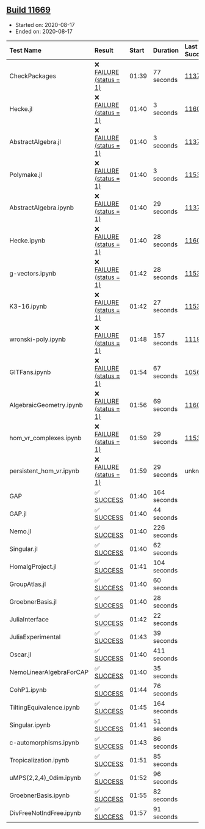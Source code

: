 ## [Build 11669](https://oscarci.mathematik.uni-kl.de/job/oscar/11669/)

* Started on: 2020-08-17
* Ended on: 2020-08-17

| Test Name    | Result | Start | Duration | Last Success | First Failure |
|:-------------|:-------|:------|:---------|:-------------|:--------------|
| CheckPackages | ❌ [FAILURE (status = 1)](https://oscarci.mathematik.uni-kl.de/job/oscar/11669/artifact/logs/build-11669/CheckPackages.log) | 01:39 | 77 seconds | [11376](https://oscarci.mathematik.uni-kl.de/job/oscar/11376/) | [11377](https://oscarci.mathematik.uni-kl.de/job/oscar/11377/) |
| Hecke.jl | ❌ [FAILURE (status = 1)](https://oscarci.mathematik.uni-kl.de/job/oscar/11669/artifact/logs/build-11669/Hecke.jl.log) | 01:40 | 3 seconds | [11602](https://oscarci.mathematik.uni-kl.de/job/oscar/11602/) | [11603](https://oscarci.mathematik.uni-kl.de/job/oscar/11603/) |
| AbstractAlgebra.jl | ❌ [FAILURE (status = 1)](https://oscarci.mathematik.uni-kl.de/job/oscar/11669/artifact/logs/build-11669/AbstractAlgebra.jl.log) | 01:40 | 3 seconds | [11376](https://oscarci.mathematik.uni-kl.de/job/oscar/11376/) | [11377](https://oscarci.mathematik.uni-kl.de/job/oscar/11377/) |
| Polymake.jl | ❌ [FAILURE (status = 1)](https://oscarci.mathematik.uni-kl.de/job/oscar/11669/artifact/logs/build-11669/Polymake.jl.log) | 01:40 | 3 seconds | [11532](https://oscarci.mathematik.uni-kl.de/job/oscar/11532/) | [11533](https://oscarci.mathematik.uni-kl.de/job/oscar/11533/) |
| AbstractAlgebra.ipynb | ❌ [FAILURE (status = 1)](https://oscarci.mathematik.uni-kl.de/job/oscar/11669/artifact/logs/build-11669/AbstractAlgebra.ipynb.log) | 01:40 | 29 seconds | [11376](https://oscarci.mathematik.uni-kl.de/job/oscar/11376/) | [11377](https://oscarci.mathematik.uni-kl.de/job/oscar/11377/) |
| Hecke.ipynb | ❌ [FAILURE (status = 1)](https://oscarci.mathematik.uni-kl.de/job/oscar/11669/artifact/logs/build-11669/Hecke.ipynb.log) | 01:40 | 28 seconds | [11602](https://oscarci.mathematik.uni-kl.de/job/oscar/11602/) | [11603](https://oscarci.mathematik.uni-kl.de/job/oscar/11603/) |
| g-vectors.ipynb | ❌ [FAILURE (status = 1)](https://oscarci.mathematik.uni-kl.de/job/oscar/11669/artifact/logs/build-11669/g-vectors.ipynb.log) | 01:42 | 28 seconds | [11532](https://oscarci.mathematik.uni-kl.de/job/oscar/11532/) | [11533](https://oscarci.mathematik.uni-kl.de/job/oscar/11533/) |
| K3-16.ipynb | ❌ [FAILURE (status = 1)](https://oscarci.mathematik.uni-kl.de/job/oscar/11669/artifact/logs/build-11669/K3-16.ipynb.log) | 01:42 | 27 seconds | [11532](https://oscarci.mathematik.uni-kl.de/job/oscar/11532/) | [11533](https://oscarci.mathematik.uni-kl.de/job/oscar/11533/) |
| wronski-poly.ipynb | ❌ [FAILURE (status = 1)](https://oscarci.mathematik.uni-kl.de/job/oscar/11669/artifact/logs/build-11669/wronski-poly.ipynb.log) | 01:48 | 157 seconds | [11192](https://oscarci.mathematik.uni-kl.de/job/oscar/11192/) | [11193](https://oscarci.mathematik.uni-kl.de/job/oscar/11193/) |
| GITFans.ipynb | ❌ [FAILURE (status = 1)](https://oscarci.mathematik.uni-kl.de/job/oscar/11669/artifact/logs/build-11669/GITFans.ipynb.log) | 01:54 | 67 seconds | [10566](https://oscarci.mathematik.uni-kl.de/job/oscar/10566/) | [10567](https://oscarci.mathematik.uni-kl.de/job/oscar/10567/) |
| AlgebraicGeometry.ipynb | ❌ [FAILURE (status = 1)](https://oscarci.mathematik.uni-kl.de/job/oscar/11669/artifact/logs/build-11669/AlgebraicGeometry.ipynb.log) | 01:56 | 69 seconds | [11602](https://oscarci.mathematik.uni-kl.de/job/oscar/11602/) | [11603](https://oscarci.mathematik.uni-kl.de/job/oscar/11603/) |
| hom_vr_complexes.ipynb | ❌ [FAILURE (status = 1)](https://oscarci.mathematik.uni-kl.de/job/oscar/11669/artifact/logs/build-11669/hom_vr_complexes.ipynb.log) | 01:59 | 29 seconds | [11532](https://oscarci.mathematik.uni-kl.de/job/oscar/11532/) | [11533](https://oscarci.mathematik.uni-kl.de/job/oscar/11533/) |
| persistent_hom_vr.ipynb | ❌ [FAILURE (status = 1)](https://oscarci.mathematik.uni-kl.de/job/oscar/11669/artifact/logs/build-11669/persistent_hom_vr.ipynb.log) | 01:59 | 29 seconds | unknown | unknown |
| GAP | ✅ [SUCCESS](https://oscarci.mathematik.uni-kl.de/job/oscar/11669/artifact/logs/build-11669/GAP.log) | 01:40 | 164 seconds |  |  |
| GAP.jl | ✅ [SUCCESS](https://oscarci.mathematik.uni-kl.de/job/oscar/11669/artifact/logs/build-11669/GAP.jl.log) | 01:40 | 44 seconds |  |  |
| Nemo.jl | ✅ [SUCCESS](https://oscarci.mathematik.uni-kl.de/job/oscar/11669/artifact/logs/build-11669/Nemo.jl.log) | 01:40 | 226 seconds |  |  |
| Singular.jl | ✅ [SUCCESS](https://oscarci.mathematik.uni-kl.de/job/oscar/11669/artifact/logs/build-11669/Singular.jl.log) | 01:40 | 62 seconds |  |  |
| HomalgProject.jl | ✅ [SUCCESS](https://oscarci.mathematik.uni-kl.de/job/oscar/11669/artifact/logs/build-11669/HomalgProject.jl.log) | 01:41 | 104 seconds |  |  |
| GroupAtlas.jl | ✅ [SUCCESS](https://oscarci.mathematik.uni-kl.de/job/oscar/11669/artifact/logs/build-11669/GroupAtlas.jl.log) | 01:40 | 60 seconds |  |  |
| GroebnerBasis.jl | ✅ [SUCCESS](https://oscarci.mathematik.uni-kl.de/job/oscar/11669/artifact/logs/build-11669/GroebnerBasis.jl.log) | 01:40 | 28 seconds |  |  |
| JuliaInterface | ✅ [SUCCESS](https://oscarci.mathematik.uni-kl.de/job/oscar/11669/artifact/logs/build-11669/JuliaInterface.log) | 01:42 | 22 seconds |  |  |
| JuliaExperimental | ✅ [SUCCESS](https://oscarci.mathematik.uni-kl.de/job/oscar/11669/artifact/logs/build-11669/JuliaExperimental.log) | 01:43 | 39 seconds |  |  |
| Oscar.jl | ✅ [SUCCESS](https://oscarci.mathematik.uni-kl.de/job/oscar/11669/artifact/logs/build-11669/Oscar.jl.log) | 01:40 | 411 seconds |  |  |
| NemoLinearAlgebraForCAP | ✅ [SUCCESS](https://oscarci.mathematik.uni-kl.de/job/oscar/11669/artifact/logs/build-11669/NemoLinearAlgebraForCAP.log) | 01:40 | 35 seconds |  |  |
| CohP1.ipynb | ✅ [SUCCESS](https://oscarci.mathematik.uni-kl.de/job/oscar/11669/artifact/logs/build-11669/CohP1.ipynb.log) | 01:44 | 76 seconds |  |  |
| TiltingEquivalence.ipynb | ✅ [SUCCESS](https://oscarci.mathematik.uni-kl.de/job/oscar/11669/artifact/logs/build-11669/TiltingEquivalence.ipynb.log) | 01:45 | 164 seconds |  |  |
| Singular.ipynb | ✅ [SUCCESS](https://oscarci.mathematik.uni-kl.de/job/oscar/11669/artifact/logs/build-11669/Singular.ipynb.log) | 01:41 | 51 seconds |  |  |
| c-automorphisms.ipynb | ✅ [SUCCESS](https://oscarci.mathematik.uni-kl.de/job/oscar/11669/artifact/logs/build-11669/c-automorphisms.ipynb.log) | 01:43 | 86 seconds |  |  |
| Tropicalization.ipynb | ✅ [SUCCESS](https://oscarci.mathematik.uni-kl.de/job/oscar/11669/artifact/logs/build-11669/Tropicalization.ipynb.log) | 01:51 | 85 seconds |  |  |
| uMPS(2,2,4)_0dim.ipynb | ✅ [SUCCESS](https://oscarci.mathematik.uni-kl.de/job/oscar/11669/artifact/logs/build-11669/uMPS-2-2-4-_0dim.ipynb.log) | 01:52 | 96 seconds |  |  |
| GroebnerBasis.ipynb | ✅ [SUCCESS](https://oscarci.mathematik.uni-kl.de/job/oscar/11669/artifact/logs/build-11669/GroebnerBasis.ipynb.log) | 01:55 | 82 seconds |  |  |
| DivFreeNotIndFree.ipynb | ✅ [SUCCESS](https://oscarci.mathematik.uni-kl.de/job/oscar/11669/artifact/logs/build-11669/DivFreeNotIndFree.ipynb.log) | 01:57 | 91 seconds |  |  |
